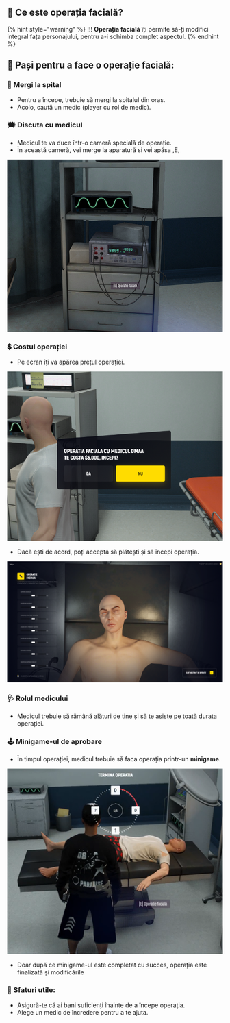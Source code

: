 
## 👄 Ce este operația facială?

{% hint style="warning" %}
!!! **Operația facială** îți permite să-ți modifici integral fața personajului, pentru a-i schimba complet aspectul.
{% endhint %}

## 👣 Pași pentru a face o operație facială:

### 👟  Mergi la spital

* Pentru a începe, trebuie să mergi la spitalul din oraș.
* Acolo, caută un medic (player cu rol de medic).

### 🗯️  Discuta cu medicul

* Medicul te va duce într-o cameră specială de operație.
* În această cameră, vei merge la aparatură si vei apăsa ,E,

![Faciala](/public/img/faciala1.png)

### 💲  Costul operației

* Pe ecran îți va apărea prețul operației.

![Faciala](/public/img/faciala2.png)

* Dacă ești de acord, poți accepta să plătești și să începi operația.

![Faciala](/public/img/faciala3.png)

### 🩺  Rolul medicului

* Medicul trebuie să rămână alături de tine și să te asiste pe toată durata operației.

### 🕹️  Minigame-ul de aprobare

* În timpul operației, medicul trebuie să faca operația printr-un **minigame**.

![Faciala](/public/img/faciala4.png)

* Doar după ce minigame-ul este completat cu succes, operația este finalizată și modificările 

### 📢 Sfaturi utile:

* Asigură-te că ai bani suficienți înainte de a începe operația.
* Alege un medic de încredere pentru a te ajuta.
